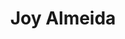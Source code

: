 ---
title: Joy Almeida
layout: fellow
university: University of Mumbai
programming-languages: JavaScript, Python, Go
description: xxxx
interests: Chess, Badminton
img: logo.jpg
---